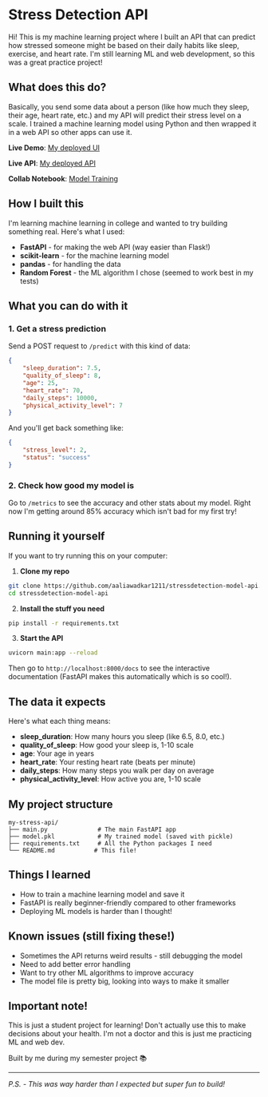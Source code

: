 # Stress Detection API 

Hi! This is my machine learning project where I built an API that can predict how stressed someone might be based on their daily habits like sleep, exercise, and heart rate. I'm still learning ML and web development, so this was a great practice project!

## What does this do?

Basically, you send some data about a person (like how much they sleep, their age, heart rate, etc.) and my API will predict their stress level on a scale. I trained a machine learning model using Python and then wrapped it in a web API so other apps can use it.

**Live Demo**: [My deployed UI](https://stress-detection-ui.vercel.app/) 

**Live API**: [My deployed API](https://stressdetection-model-api.onrender.com/) 

**Collab Notebook**: [Model Training](https://colab.research.google.com/drive/1zFovumnH23jQmn-bw1zwwL3NzLetxIu2?usp=sharing) 

## How I built this

I'm learning machine learning in college and wanted to try building something real. Here's what I used:

- **FastAPI** - for making the web API (way easier than Flask!)
- **scikit-learn** - for the machine learning model  
- **pandas** - for handling the data
- **Random Forest** - the ML algorithm I chose (seemed to work best in my tests)

## What you can do with it

### 1. Get a stress prediction
Send a POST request to `/predict` with this kind of data:

```json
{
    "sleep_duration": 7.5,
    "quality_of_sleep": 8,
    "age": 25,
    "heart_rate": 70,
    "daily_steps": 10000,
    "physical_activity_level": 7
}
```

And you'll get back something like:
```json
{
    "stress_level": 2,
    "status": "success"
}
```

### 2. Check how good my model is
Go to `/metrics` to see the accuracy and other stats about my model. Right now I'm getting around 85% accuracy which isn't bad for my first try!

## Running it yourself

If you want to try running this on your computer:

1. **Clone my repo**
```bash
git clone https://github.com/aaliawadkar1211/stressdetection-model-api.git
cd stressdetection-model-api
```

2. **Install the stuff you need**
```bash
pip install -r requirements.txt
```

3. **Start the API**
```bash
uvicorn main:app --reload
```

Then go to `http://localhost:8000/docs` to see the interactive documentation (FastAPI makes this automatically which is so cool!).

## The data it expects

Here's what each thing means:

- **sleep_duration**: How many hours you sleep (like 6.5, 8.0, etc.)
- **quality_of_sleep**: How good your sleep is, 1-10 scale
- **age**: Your age in years
- **heart_rate**: Your resting heart rate (beats per minute)
- **daily_steps**: How many steps you walk per day on average
- **physical_activity_level**: How active you are, 1-10 scale

## My project structure

```
my-stress-api/
├── main.py              # The main FastAPI app
├── model.pkl            # My trained model (saved with pickle)
├── requirements.txt     # All the Python packages I need
└── README.md           # This file!
```

## Things I learned

- How to train a machine learning model and save it
- FastAPI is really beginner-friendly compared to other frameworks
- Deploying ML models is harder than I thought!

## Known issues (still fixing these!)

- Sometimes the API returns weird results - still debugging the model
- Need to add better error handling
- Want to try other ML algorithms to improve accuracy
- The model file is pretty big, looking into ways to make it smaller



## Important note!

This is just a student project for learning! Don't actually use this to make decisions about your health. I'm not a doctor and this is just me practicing ML and web dev.

Built by me during my semester project 📚

---
*P.S. - This was way harder than I expected but super fun to build!*


